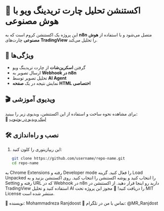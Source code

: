 # 📌 اکستنشن تحلیل چارت تریدینگ ویو با هوش مصنوعی  

این پروژه یک اکستنشن کروم است که به **n8n** متصل می‌شود و با استفاده از **هوش مصنوعی** چارت‌های **TradingView** را تحلیل می‌کند.  

## 🚀 ویژگی‌ها  
- گرفتن **اسکرین‌شات** از چارت تریدینگ ویو  
- ارسال تصویر به **Webhook در n8n**  
- تحلیل تصویر توسط **AI Agent**  
- نمایش نتیجه در یک **صفحه HTML اختصاصی**  

## 🎬 ویدیوی آموزشی  
برای مشاهده نحوه ساخت و استفاده از این اکستنشن، ویدیوی زیر را ببینید:  
🔗 [لینک ویدیو در یوتیوب](لینک-ویدیو)  

## 🛠️ نصب و راه‌اندازی  
1. این ریپازیتوری را کلون کنید:  
```bash
   git clone https://github.com/username/repo-name.git
   cd repo-name
```
به Chrome Extensions رفته و Developer mode را فعال کنید.
گزینه Load Unpacked را انتخاب کنید و پوشه اکستنشن را انتخاب کنید.
روی اکستنشن بزنید و به Setting رفته و URL که در Webhook در n8n دارید رو اینجا قرار دهید.
از اکستنشن در TradingView استفاده کنید و تحلیل AI را دریافت کنید!
📜 مجوز
این پروژه تحت MIT License منتشر شده است.

📌 نویسنده: Mohammadreza Ranjdoost
📌 تماس با من در تلگرام: @MR_Ranjdost
